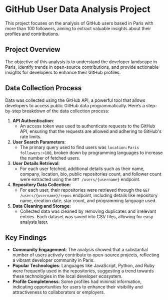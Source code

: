 # GitHub User Data Analysis Project
This project focuses on the analysis of GitHub users based in Paris with more than 100 followers, aiming to extract valuable insights about their profiles and contributions.

## Project Overview
The objective of this analysis is to understand the developer landscape in Paris, identify trends in open-source contributions, and provide actionable insights for developers to enhance their GitHub profiles.

## Data Collection Process
Data was collected using the GitHub API, a powerful tool that allows developers to access public GitHub data programmatically. Here’s a step-by-step breakdown of the data collection process:
1. **API Authentication**: 
   - An access token was used to authenticate requests to the GitHub API, ensuring that the requests are allowed and adhering to GitHub's rate limits.
2. **User Search Parameters**: 
   - The primary query used to find users was `location:Paris followers:>100`, broken down by programming languages to increase the number of fetched users.
3. **User Details Retrieval**: 
   - For each user fetched, additional details such as their name, company, location, bio, public repositories count, and follower count were extracted using the `GET /users/{username}` endpoint.
4. **Repository Data Collection**: 
   - For each user, their repositories were retrieved through the `GET /users/{username}/repos` endpoint, including details like repository name, creation date, star count, and programming language used.
5. **Data Cleaning and Storage**: 
   - Collected data was cleaned by removing duplicates and irrelevant entries. Each dataset was saved into CSV files, allowing for easy analysis later.

## Key Findings
- **Community Engagement**: The analysis showed that a substantial number of users actively contribute to open-source projects, reflecting a vibrant developer community in Paris.
- **Popular Technologies**: Languages like JavaScript, Python, and Ruby were frequently used in the repositories, suggesting a trend towards these technologies in the local developer ecosystem.
- **Profile Completeness**: Some profiles had minimal information, indicating opportunities for users to enhance their visibility and attractiveness to collaborators or employers.
